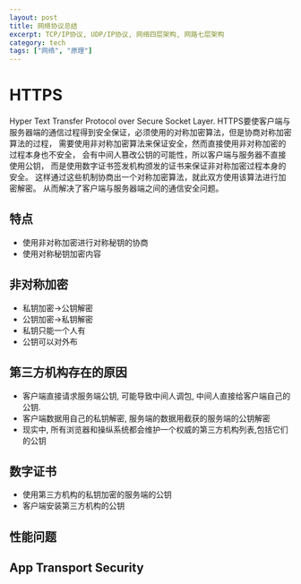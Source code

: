 ```yaml
---
layout: post
title: 网络协议总结
excerpt: TCP/IP协议, UDP/IP协议, 网络四层架构, 网路七层架构
category: tech
tags: ["网络", "原理"]
---
```



# HTTPS
Hyper Text Transfer Protocol over Secure Socket Layer.
HTTPS要使客户端与服务器端的通信过程得到安全保证，必须使用的对称加密算法，但是协商对称加密算法的过程，
需要使用非对称加密算法来保证安全，然而直接使用非对称加密的过程本身也不安全，
会有中间人篡改公钥的可能性，所以客户端与服务器不直接使用公钥，
而是使用数字证书签发机构颁发的证书来保证非对称加密过程本身的安全。
这样通过这些机制协商出一个对称加密算法，就此双方使用该算法进行加密解密。
从而解决了客户端与服务器端之间的通信安全问题。

## 特点
- 使用非对称加密进行对称秘钥的协商
- 使用对称秘钥加密内容
## 非对称加密
- 私钥加密->公钥解密
- 公钥加密->私钥解密
- 私钥只能一个人有
- 公钥可以对外布

## 第三方机构存在的原因
- 客户端直接请求服务端公钥, 可能导致中间人调包, 中间人直接给客户端自己的公钥.
- 客户端数据用自己的私钥解密, 服务端的数据用截获的服务端的公钥解密
- 现实中, 所有浏览器和操纵系统都会维护一个权威的第三方机构列表,包括它们的公钥

## 数字证书
- 使用第三方机构的私钥加密的服务端的公钥
- 客户端安装第三方机构的公钥

## 性能问题
## App Transport Security